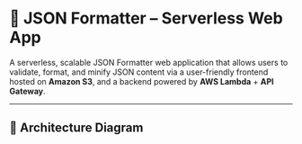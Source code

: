 # 🧰 JSON Formatter – Serverless Web App

A serverless, scalable JSON Formatter web application that allows users to validate, format, and minify JSON content via a user-friendly frontend hosted on **Amazon S3**, and a backend powered by **AWS Lambda** + **API Gateway**.

---

## 📐 Architecture Diagram

